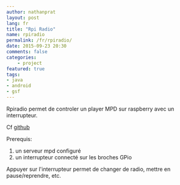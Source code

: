 ```yaml
---
author: nathanprat
layout: post
lang: fr
title: "Rpi Radio"
name: rpiradio
permalink: /fr/rpiradio/
date: 2015-09-23 20:30
comments: false
categories:
    - project
featured: true
tags:
- java
- android
- gsf
---
```


Rpiradio permet de controler un player MPD sur raspberry avec un interrupteur.

Cf [github](https://github.com/nathanprat/rpiradio)

Prerequis:

1. un serveur mpd configuré
2. un interrupteur connecté sur les broches GPio


Appuyer sur l'interrupteur permet de changer de radio, mettre en pause/reprendre, etc.

